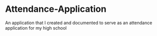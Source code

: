 # Attendance-Application
An application that I created and documented to serve as an attendance application for my high school
